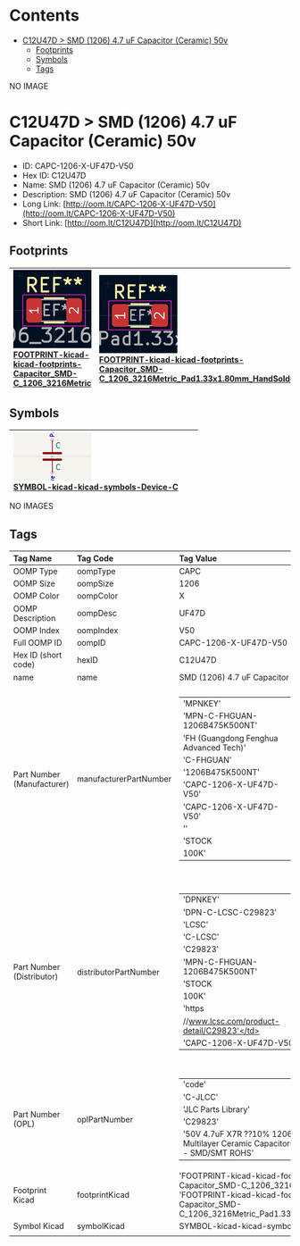 



Contents
========

* [C12U47D > SMD (1206) 4.7 uF Capacitor (Ceramic) 50v](#c12u47d--smd-1206-47-uf-capacitor-ceramic-50v)
	* [Footprints](#footprints)
	* [Symbols](#symbols)
	* [Tags](#tags)
  
NO IMAGE  
# C12U47D > SMD (1206) 4.7 uF Capacitor (Ceramic) 50v

- ID: CAPC-1206-X-UF47D-V50
- Hex ID: C12U47D
- Name: SMD (1206) 4.7 uF Capacitor (Ceramic) 50v
- Description: SMD (1206) 4.7 uF Capacitor (Ceramic) 50v
- Long Link: [http://oom.lt/CAPC-1206-X-UF47D-V50](http://oom.lt/CAPC-1206-X-UF47D-V50)
- Short Link: [http://oom.lt/C12U47D](http://oom.lt/C12U47D)

## Footprints
  

|[![](https://raw.githubusercontent.com/oomlout/oomlout_OOMP_eda_V2/main/FOOTPRINT/kicad/kicad-footprints/Capacitor_SMD/C_1206_3216Metric/image_140.png)<br>FOOTPRINT-kicad-kicad-footprints-Capacitor_SMD-C_1206_3216Metric](https://github.com/oomlout/oomlout_OOMP_eda_V2/tree/main/FOOTPRINT/kicad/kicad-footprints/Capacitor_SMD/C_1206_3216Metric/)|[![](https://raw.githubusercontent.com/oomlout/oomlout_OOMP_eda_V2/main/FOOTPRINT/kicad/kicad-footprints/Capacitor_SMD/C_1206_3216Metric_Pad1.33x1.80mm_HandSolder/image_140.png)<br>FOOTPRINT-kicad-kicad-footprints-Capacitor_SMD-C_1206_3216Metric_Pad1.33x1.80mm_HandSolder](https://github.com/oomlout/oomlout_OOMP_eda_V2/tree/main/FOOTPRINT/kicad/kicad-footprints/Capacitor_SMD/C_1206_3216Metric_Pad1.33x1.80mm_HandSolder/)||
| :--- | :--- | :--- |

## Symbols
  

|[![](https://raw.githubusercontent.com/oomlout/oomlout_OOMP_eda_V2/main/SYMBOL/kicad/kicad-symbols/Device/C/image_140.png)<br>SYMBOL-kicad-kicad-symbols-Device-C](https://github.com/oomlout/oomlout_OOMP_eda_V2/tree/main/SYMBOL/kicad/kicad-symbols/Device/C/)|||
| :--- | :--- | :--- |
  
NO IMAGES  
## Tags
  

|Tag Name|Tag Code|Tag Value|
| :--- | :--- | :--- |
|OOMP Type|oompType|CAPC|
|OOMP Size|oompSize|1206|
|OOMP Color|oompColor|X|
|OOMP Description|oompDesc|UF47D|
|OOMP Index|oompIndex|V50|
|Full OOMP ID|oompID|CAPC-1206-X-UF47D-V50|
|Hex ID (short code)|hexID|C12U47D|
|name|name|SMD (1206) 4.7 uF Capacitor (Ceramic) 50v|
|Part Number (Manufacturer)|manufacturerPartNumber|<table><tr><td>'MPNKEY'</td></tr><tr><td> 'MPN-C-FHGUAN-1206B475K500NT'</td><td> 'MANUFACTURER'</td></tr><tr><td> 'FH (Guangdong Fenghua Advanced Tech)'</td><td> 'MANUCODE'</td></tr><tr><td> 'C-FHGUAN'</td><td> 'MPN'</td></tr><tr><td> '1206B475K500NT'</td><td> 'OOMPIDPARTIAL'</td></tr><tr><td> 'CAPC-1206-X-UF47D-V50'</td><td> 'OOMPID'</td></tr><tr><td> 'CAPC-1206-X-UF47D-V50'</td><td> 'LINK'</td></tr><tr><td> ''</td><td> 'tags'</td></tr><tr><td> 'STOCK</td></tr><tr><td>100K'</td></tr></table></td><td> <table><tr><td>'MPNKEY'</td></tr><tr><td> 'MPN-C-FHGUAN-1206F475M500NT'</td><td> 'MANUFACTURER'</td></tr><tr><td> 'FH (Guangdong Fenghua Advanced Tech)'</td><td> 'MANUCODE'</td></tr><tr><td> 'C-FHGUAN'</td><td> 'MPN'</td></tr><tr><td> '1206F475M500NT'</td><td> 'OOMPIDPARTIAL'</td></tr><tr><td> 'CAPC-1206-X-UF47D-V50'</td><td> 'OOMPID'</td></tr><tr><td> 'CAPC-1206-X-UF47D-V50'</td><td> 'LINK'</td></tr><tr><td> ''</td><td> 'tags'</td></tr><tr><td> </td></tr></table></td><td> <table><tr><td>'MPNKEY'</td></tr><tr><td> 'MPN-C-SAMSUN-CL31B475KBHNNNE'</td><td> 'MANUFACTURER'</td></tr><tr><td> 'Samsung Electro-Mechanics'</td><td> 'MANUCODE'</td></tr><tr><td> 'C-SAMSUN'</td><td> 'MPN'</td></tr><tr><td> 'CL31B475KBHNNNE'</td><td> 'OOMPIDPARTIAL'</td></tr><tr><td> 'CAPC-1206-X-UF47D-V50'</td><td> 'OOMPID'</td></tr><tr><td> 'CAPC-1206-X-UF47D-V50'</td><td> 'LINK'</td></tr><tr><td> ''</td><td> 'tags'</td></tr><tr><td> 'STOCK</td></tr><tr><td>10K'</td></tr></table></td><td> <table><tr><td>'MPNKEY'</td></tr><tr><td> 'MPN-C-MURATA-GRM31CR71H475KA12L'</td><td> 'MANUFACTURER'</td></tr><tr><td> 'Murata Electronics'</td><td> 'MANUCODE'</td></tr><tr><td> 'C-MURATA'</td><td> 'MPN'</td></tr><tr><td> 'GRM31CR71H475KA12L'</td><td> 'OOMPIDPARTIAL'</td></tr><tr><td> 'CAPC-1206-X-UF47D-V50'</td><td> 'OOMPID'</td></tr><tr><td> 'CAPC-1206-X-UF47D-V50'</td><td> 'LINK'</td></tr><tr><td> ''</td><td> 'tags'</td></tr><tr><td> 'STOCK</td></tr><tr><td>100K'</td></tr></table></td><td> <table><tr><td>'MPNKEY'</td></tr><tr><td> 'MPN-C-TAIYOY-UMK316AB7475KL-T'</td><td> 'MANUFACTURER'</td></tr><tr><td> 'Taiyo Yuden'</td><td> 'MANUCODE'</td></tr><tr><td> 'C-TAIYOY'</td><td> 'MPN'</td></tr><tr><td> 'UMK316AB7475KL-T'</td><td> 'OOMPIDPARTIAL'</td></tr><tr><td> 'CAPC-1206-X-UF47D-V50'</td><td> 'OOMPID'</td></tr><tr><td> 'CAPC-1206-X-UF47D-V50'</td><td> 'LINK'</td></tr><tr><td> ''</td><td> 'tags'</td></tr><tr><td> 'STOCK</td></tr><tr><td>100K'</td></tr></table></td><td> <table><tr><td>'MPNKEY'</td></tr><tr><td> 'MPN-C-WALSIN-1206B475K500CT'</td><td> 'MANUFACTURER'</td></tr><tr><td> 'Walsin Tech Corp'</td><td> 'MANUCODE'</td></tr><tr><td> 'C-WALSIN'</td><td> 'MPN'</td></tr><tr><td> '1206B475K500CT'</td><td> 'OOMPIDPARTIAL'</td></tr><tr><td> 'CAPC-1206-X-UF47D-V50'</td><td> 'OOMPID'</td></tr><tr><td> 'CAPC-1206-X-UF47D-V50'</td><td> 'LINK'</td></tr><tr><td> ''</td><td> 'tags'</td></tr><tr><td> 'STOCK</td></tr><tr><td>1K'</td></tr></table></td><td> <table><tr><td>'MPNKEY'</td></tr><tr><td> 'MPN-C-FHGUAN-1206X475K500NT'</td><td> 'MANUFACTURER'</td></tr><tr><td> 'FH (Guangdong Fenghua Advanced Tech)'</td><td> 'MANUCODE'</td></tr><tr><td> 'C-FHGUAN'</td><td> 'MPN'</td></tr><tr><td> '1206X475K500NT'</td><td> 'OOMPIDPARTIAL'</td></tr><tr><td> 'CAPC-1206-X-UF47D-V50'</td><td> 'OOMPID'</td></tr><tr><td> 'CAPC-1206-X-UF47D-V50'</td><td> 'LINK'</td></tr><tr><td> ''</td><td> 'tags'</td></tr><tr><td> 'STOCK</td></tr><tr><td>100K'</td></tr></table></td><td> <table><tr><td>'MPNKEY'</td></tr><tr><td> 'MPN-C-MURATA-GCM31CC71H475KA03L'</td><td> 'MANUFACTURER'</td></tr><tr><td> 'Murata Electronics'</td><td> 'MANUCODE'</td></tr><tr><td> 'C-MURATA'</td><td> 'MPN'</td></tr><tr><td> 'GCM31CC71H475KA03L'</td><td> 'OOMPIDPARTIAL'</td></tr><tr><td> 'CAPC-1206-X-UF47D-V50'</td><td> 'OOMPID'</td></tr><tr><td> 'CAPC-1206-X-UF47D-V50'</td><td> 'LINK'</td></tr><tr><td> ''</td><td> 'tags'</td></tr><tr><td> 'STOCK</td></tr><tr><td>1K'</td></tr></table></td><td> <table><tr><td>'MPNKEY'</td></tr><tr><td> 'MPN-C-YAGEO-CC1206KKX7R9BB475'</td><td> 'MANUFACTURER'</td></tr><tr><td> 'YAGEO'</td><td> 'MANUCODE'</td></tr><tr><td> 'C-YAGEO'</td><td> 'MPN'</td></tr><tr><td> 'CC1206KKX7R9BB475'</td><td> 'OOMPIDPARTIAL'</td></tr><tr><td> 'CAPC-1206-X-UF47D-V50'</td><td> 'OOMPID'</td></tr><tr><td> 'CAPC-1206-X-UF47D-V50'</td><td> 'LINK'</td></tr><tr><td> ''</td><td> 'tags'</td></tr><tr><td> 'STOCK</td></tr><tr><td>10K'</td></tr></table></td><td> <table><tr><td>'MPNKEY'</td></tr><tr><td> 'MPN-C-KYOCER-12065C475KAT2A'</td><td> 'MANUFACTURER'</td></tr><tr><td> 'Kyocera AVX'</td><td> 'MANUCODE'</td></tr><tr><td> 'C-KYOCER'</td><td> 'MPN'</td></tr><tr><td> '12065C475KAT2A'</td><td> 'OOMPIDPARTIAL'</td></tr><tr><td> 'CAPC-1206-X-UF47D-V50'</td><td> 'OOMPID'</td></tr><tr><td> 'CAPC-1206-X-UF47D-V50'</td><td> 'LINK'</td></tr><tr><td> ''</td><td> 'tags'</td></tr><tr><td> </td></tr></table></td><td> <table><tr><td>'MPNKEY'</td></tr><tr><td> 'MPN-C-SAMSUN-CL31B475KBHVPNE'</td><td> 'MANUFACTURER'</td></tr><tr><td> 'Samsung Electro-Mechanics'</td><td> 'MANUCODE'</td></tr><tr><td> 'C-SAMSUN'</td><td> 'MPN'</td></tr><tr><td> 'CL31B475KBHVPNE'</td><td> 'OOMPIDPARTIAL'</td></tr><tr><td> 'CAPC-1206-X-UF47D-V50'</td><td> 'OOMPID'</td></tr><tr><td> 'CAPC-1206-X-UF47D-V50'</td><td> 'LINK'</td></tr><tr><td> ''</td><td> 'tags'</td></tr><tr><td> </td></tr></table></td><td> <table><tr><td>'MPNKEY'</td></tr><tr><td> 'MPN-C-SAMSUN-CL31B475KBHNFNE'</td><td> 'MANUFACTURER'</td></tr><tr><td> 'Samsung Electro-Mechanics'</td><td> 'MANUCODE'</td></tr><tr><td> 'C-SAMSUN'</td><td> 'MPN'</td></tr><tr><td> 'CL31B475KBHNFNE'</td><td> 'OOMPIDPARTIAL'</td></tr><tr><td> 'CAPC-1206-X-UF47D-V50'</td><td> 'OOMPID'</td></tr><tr><td> 'CAPC-1206-X-UF47D-V50'</td><td> 'LINK'</td></tr><tr><td> ''</td><td> 'tags'</td></tr><tr><td> </td></tr></table></td><td> <table><tr><td>'MPNKEY'</td></tr><tr><td> 'MPN-C-SAMSUN-CL31A475KB9LNNC'</td><td> 'MANUFACTURER'</td></tr><tr><td> 'Samsung Electro-Mechanics'</td><td> 'MANUCODE'</td></tr><tr><td> 'C-SAMSUN'</td><td> 'MPN'</td></tr><tr><td> 'CL31A475KB9LNNC'</td><td> 'OOMPIDPARTIAL'</td></tr><tr><td> 'CAPC-1206-X-UF47D-V50'</td><td> 'OOMPID'</td></tr><tr><td> 'CAPC-1206-X-UF47D-V50'</td><td> 'LINK'</td></tr><tr><td> ''</td><td> 'tags'</td></tr><tr><td> 'STOCK</td></tr><tr><td>1K'</td></tr></table></td><td> <table><tr><td>'MPNKEY'</td></tr><tr><td> 'MPN-C-TDK-CGA5L3X7R1H475KT000N'</td><td> 'MANUFACTURER'</td></tr><tr><td> 'TDK'</td><td> 'MANUCODE'</td></tr><tr><td> 'C-TDK'</td><td> 'MPN'</td></tr><tr><td> 'CGA5L3X7R1H475KT000N'</td><td> 'OOMPIDPARTIAL'</td></tr><tr><td> 'CAPC-1206-X-UF47D-V50'</td><td> 'OOMPID'</td></tr><tr><td> 'CAPC-1206-X-UF47D-V50'</td><td> 'LINK'</td></tr><tr><td> ''</td><td> 'tags'</td></tr><tr><td> 'STOCK</td></tr><tr><td>1K'</td></tr></table></td><td> <table><tr><td>'MPNKEY'</td></tr><tr><td> 'MPN-C-TDK-C3216X7R1H475KT000E'</td><td> 'MANUFACTURER'</td></tr><tr><td> 'TDK'</td><td> 'MANUCODE'</td></tr><tr><td> 'C-TDK'</td><td> 'MPN'</td></tr><tr><td> 'C3216X7R1H475KT000E'</td><td> 'OOMPIDPARTIAL'</td></tr><tr><td> 'CAPC-1206-X-UF47D-V50'</td><td> 'OOMPID'</td></tr><tr><td> 'CAPC-1206-X-UF47D-V50'</td><td> 'LINK'</td></tr><tr><td> ''</td><td> 'tags'</td></tr><tr><td> </td></tr></table></td><td> <table><tr><td>'MPNKEY'</td></tr><tr><td> 'MPN-C-MURATA-GCJ31CC71H475KA01L'</td><td> 'MANUFACTURER'</td></tr><tr><td> 'Murata Electronics'</td><td> 'MANUCODE'</td></tr><tr><td> 'C-MURATA'</td><td> 'MPN'</td></tr><tr><td> 'GCJ31CC71H475KA01L'</td><td> 'OOMPIDPARTIAL'</td></tr><tr><td> 'CAPC-1206-X-UF47D-V50'</td><td> 'OOMPID'</td></tr><tr><td> 'CAPC-1206-X-UF47D-V50'</td><td> 'LINK'</td></tr><tr><td> ''</td><td> 'tags'</td></tr><tr><td> 'STOCK</td></tr><tr><td>1K'</td></tr></table></td><td> <table><tr><td>'MPNKEY'</td></tr><tr><td> 'MPN-C-MURATA-GRM31CF51H475ZA01L'</td><td> 'MANUFACTURER'</td></tr><tr><td> 'Murata Electronics'</td><td> 'MANUCODE'</td></tr><tr><td> 'C-MURATA'</td><td> 'MPN'</td></tr><tr><td> 'GRM31CF51H475ZA01L'</td><td> 'OOMPIDPARTIAL'</td></tr><tr><td> 'CAPC-1206-X-UF47D-V50'</td><td> 'OOMPID'</td></tr><tr><td> 'CAPC-1206-X-UF47D-V50'</td><td> 'LINK'</td></tr><tr><td> ''</td><td> 'tags'</td></tr><tr><td> </td></tr></table></td><td> <table><tr><td>'MPNKEY'</td></tr><tr><td> 'MPN-C-CCTC-TCC1206X7R475K500HT'</td><td> 'MANUFACTURER'</td></tr><tr><td> 'CCTC'</td><td> 'MANUCODE'</td></tr><tr><td> 'C-CCTC'</td><td> 'MPN'</td></tr><tr><td> 'TCC1206X7R475K500HT'</td><td> 'OOMPIDPARTIAL'</td></tr><tr><td> 'CAPC-1206-X-UF47D-V50'</td><td> 'OOMPID'</td></tr><tr><td> 'CAPC-1206-X-UF47D-V50'</td><td> 'LINK'</td></tr><tr><td> ''</td><td> 'tags'</td></tr><tr><td> </td></tr></table></td><td> <table><tr><td>'MPNKEY'</td></tr><tr><td> 'MPN-C-TAIYOY-UMK316AC7475KLHTE'</td><td> 'MANUFACTURER'</td></tr><tr><td> 'Taiyo Yuden'</td><td> 'MANUCODE'</td></tr><tr><td> 'C-TAIYOY'</td><td> 'MPN'</td></tr><tr><td> 'UMK316AC7475KLHTE'</td><td> 'OOMPIDPARTIAL'</td></tr><tr><td> 'CAPC-1206-X-UF47D-V50'</td><td> 'OOMPID'</td></tr><tr><td> 'CAPC-1206-X-UF47D-V50'</td><td> 'LINK'</td></tr><tr><td> ''</td><td> 'tags'</td></tr><tr><td> 'STOCK</td></tr><tr><td>1K'</td></tr></table></td><td> <table><tr><td>'MPNKEY'</td></tr><tr><td> 'MPN-C-TDK-CGA5L1X7R1H475KT0Y0N'</td><td> 'MANUFACTURER'</td></tr><tr><td> 'TDK'</td><td> 'MANUCODE'</td></tr><tr><td> 'C-TDK'</td><td> 'MPN'</td></tr><tr><td> 'CGA5L1X7R1H475KT0Y0N'</td><td> 'OOMPIDPARTIAL'</td></tr><tr><td> 'CAPC-1206-X-UF47D-V50'</td><td> 'OOMPID'</td></tr><tr><td> 'CAPC-1206-X-UF47D-V50'</td><td> 'LINK'</td></tr><tr><td> ''</td><td> 'tags'</td></tr><tr><td> </td></tr></table></td><td> <table><tr><td>'MPNKEY'</td></tr><tr><td> 'MPN-C-WALSIN-1206F475Z500CT'</td><td> 'MANUFACTURER'</td></tr><tr><td> 'Walsin Tech Corp'</td><td> 'MANUCODE'</td></tr><tr><td> 'C-WALSIN'</td><td> 'MPN'</td></tr><tr><td> '1206F475Z500CT'</td><td> 'OOMPIDPARTIAL'</td></tr><tr><td> 'CAPC-1206-X-UF47D-V50'</td><td> 'OOMPID'</td></tr><tr><td> 'CAPC-1206-X-UF47D-V50'</td><td> 'LINK'</td></tr><tr><td> ''</td><td> 'tags'</td></tr><tr><td> </td></tr></table></td><td> <table><tr><td>'MPNKEY'</td></tr><tr><td> 'MPN-C-MURATA-GRM31CB31H475KA12L'</td><td> 'MANUFACTURER'</td></tr><tr><td> 'Murata Electronics'</td><td> 'MANUCODE'</td></tr><tr><td> 'C-MURATA'</td><td> 'MPN'</td></tr><tr><td> 'GRM31CB31H475KA12L'</td><td> 'OOMPIDPARTIAL'</td></tr><tr><td> 'CAPC-1206-X-UF47D-V50'</td><td> 'OOMPID'</td></tr><tr><td> 'CAPC-1206-X-UF47D-V50'</td><td> 'LINK'</td></tr><tr><td> ''</td><td> 'tags'</td></tr><tr><td> 'STOCK</td></tr><tr><td>1K'</td></tr></table></td><td> <table><tr><td>'MPNKEY'</td></tr><tr><td> 'MPN-C-TDK-CGA5L1X7R1H475KT0Y0S'</td><td> 'MANUFACTURER'</td></tr><tr><td> 'TDK'</td><td> 'MANUCODE'</td></tr><tr><td> 'C-TDK'</td><td> 'MPN'</td></tr><tr><td> 'CGA5L1X7R1H475KT0Y0S'</td><td> 'OOMPIDPARTIAL'</td></tr><tr><td> 'CAPC-1206-X-UF47D-V50'</td><td> 'OOMPID'</td></tr><tr><td> 'CAPC-1206-X-UF47D-V50'</td><td> 'LINK'</td></tr><tr><td> ''</td><td> 'tags'</td></tr><tr><td> 'STOCK</td></tr><tr><td>10K'</td></tr></table></td><td> <table><tr><td>'MPNKEY'</td></tr><tr><td> 'MPN-C-TAIYOY-UMJ316BC7475KLHTE'</td><td> 'MANUFACTURER'</td></tr><tr><td> 'Taiyo Yuden'</td><td> 'MANUCODE'</td></tr><tr><td> 'C-TAIYOY'</td><td> 'MPN'</td></tr><tr><td> 'UMJ316BC7475KLHTE'</td><td> 'OOMPIDPARTIAL'</td></tr><tr><td> 'CAPC-1206-X-UF47D-V50'</td><td> 'OOMPID'</td></tr><tr><td> 'CAPC-1206-X-UF47D-V50'</td><td> 'LINK'</td></tr><tr><td> ''</td><td> 'tags'</td></tr><tr><td> 'STOCK</td></tr><tr><td>1K'</td></tr></table></td><td> <table><tr><td>'MPNKEY'</td></tr><tr><td> 'MPN-C-MURATA-GRM319R61H475KA12D'</td><td> 'MANUFACTURER'</td></tr><tr><td> 'Murata Electronics'</td><td> 'MANUCODE'</td></tr><tr><td> 'C-MURATA'</td><td> 'MPN'</td></tr><tr><td> 'GRM319R61H475KA12D'</td><td> 'OOMPIDPARTIAL'</td></tr><tr><td> 'CAPC-1206-X-UF47D-V50'</td><td> 'OOMPID'</td></tr><tr><td> 'CAPC-1206-X-UF47D-V50'</td><td> 'LINK'</td></tr><tr><td> ''</td><td> 'tags'</td></tr><tr><td> </td></tr></table></td><td> <table><tr><td>'MPNKEY'</td></tr><tr><td> 'MPN-C-MURATA-GJ831CR71H475KA12L'</td><td> 'MANUFACTURER'</td></tr><tr><td> 'Murata Electronics'</td><td> 'MANUCODE'</td></tr><tr><td> 'C-MURATA'</td><td> 'MPN'</td></tr><tr><td> 'GJ831CR71H475KA12L'</td><td> 'OOMPIDPARTIAL'</td></tr><tr><td> 'CAPC-1206-X-UF47D-V50'</td><td> 'OOMPID'</td></tr><tr><td> 'CAPC-1206-X-UF47D-V50'</td><td> 'LINK'</td></tr><tr><td> ''</td><td> 'tags'</td></tr><tr><td> </td></tr></table></td><td> <table><tr><td>'MPNKEY'</td></tr><tr><td> 'MPN-C-SAMWHA-CS3216X7R475K500NRI'</td><td> 'MANUFACTURER'</td></tr><tr><td> 'Samwha Capacitor'</td><td> 'MANUCODE'</td></tr><tr><td> 'C-SAMWHA'</td><td> 'MPN'</td></tr><tr><td> 'CS3216X7R475K500NRI'</td><td> 'OOMPIDPARTIAL'</td></tr><tr><td> 'CAPC-1206-X-UF47D-V50'</td><td> 'OOMPID'</td></tr><tr><td> 'CAPC-1206-X-UF47D-V50'</td><td> 'LINK'</td></tr><tr><td> ''</td><td> 'tags'</td></tr><tr><td> 'STOCK</td></tr><tr><td>10K'</td></tr></table></td><td> <table><tr><td>'MPNKEY'</td></tr><tr><td> 'MPN-C-KYOCER-12065C475K4T2A'</td><td> 'MANUFACTURER'</td></tr><tr><td> 'Kyocera AVX'</td><td> 'MANUCODE'</td></tr><tr><td> 'C-KYOCER'</td><td> 'MPN'</td></tr><tr><td> '12065C475K4T2A'</td><td> 'OOMPIDPARTIAL'</td></tr><tr><td> 'CAPC-1206-X-UF47D-V50'</td><td> 'OOMPID'</td></tr><tr><td> 'CAPC-1206-X-UF47D-V50'</td><td> 'LINK'</td></tr><tr><td> ''</td><td> 'tags'</td></tr><tr><td> </td></tr></table></td><td> <table><tr><td>'MPNKEY'</td></tr><tr><td> 'MPN-C-TDK-C3216X5R1H475KT0J5N'</td><td> 'MANUFACTURER'</td></tr><tr><td> 'TDK'</td><td> 'MANUCODE'</td></tr><tr><td> 'C-TDK'</td><td> 'MPN'</td></tr><tr><td> 'C3216X5R1H475KT0J5N'</td><td> 'OOMPIDPARTIAL'</td></tr><tr><td> 'CAPC-1206-X-UF47D-V50'</td><td> 'OOMPID'</td></tr><tr><td> 'CAPC-1206-X-UF47D-V50'</td><td> 'LINK'</td></tr><tr><td> ''</td><td> 'tags'</td></tr><tr><td> 'STOCK</td></tr><tr><td>1K'</td></tr></table></td><td> <table><tr><td>'MPNKEY'</td></tr><tr><td> 'MPN-C-TAIYOY-UMR316BC7475KL-T'</td><td> 'MANUFACTURER'</td></tr><tr><td> 'Taiyo Yuden'</td><td> 'MANUCODE'</td></tr><tr><td> 'C-TAIYOY'</td><td> 'MPN'</td></tr><tr><td> 'UMR316BC7475KL-T'</td><td> 'OOMPIDPARTIAL'</td></tr><tr><td> 'CAPC-1206-X-UF47D-V50'</td><td> 'OOMPID'</td></tr><tr><td> 'CAPC-1206-X-UF47D-V50'</td><td> 'LINK'</td></tr><tr><td> ''</td><td> 'tags'</td></tr><tr><td> </td></tr></table></td><td> <table><tr><td>'MPNKEY'</td></tr><tr><td> 'MPN-C-TAIYOY-UMR316BC7475ML-T'</td><td> 'MANUFACTURER'</td></tr><tr><td> 'Taiyo Yuden'</td><td> 'MANUCODE'</td></tr><tr><td> 'C-TAIYOY'</td><td> 'MPN'</td></tr><tr><td> 'UMR316BC7475ML-T'</td><td> 'OOMPIDPARTIAL'</td></tr><tr><td> 'CAPC-1206-X-UF47D-V50'</td><td> 'OOMPID'</td></tr><tr><td> 'CAPC-1206-X-UF47D-V50'</td><td> 'LINK'</td></tr><tr><td> ''</td><td> 'tags'</td></tr><tr><td> </td></tr></table></td><td> <table><tr><td>'MPNKEY'</td></tr><tr><td> 'MPN-C-MURATA-GCM31CC71H475KA03K'</td><td> 'MANUFACTURER'</td></tr><tr><td> 'Murata Electronics'</td><td> 'MANUCODE'</td></tr><tr><td> 'C-MURATA'</td><td> 'MPN'</td></tr><tr><td> 'GCM31CC71H475KA03K'</td><td> 'OOMPIDPARTIAL'</td></tr><tr><td> 'CAPC-1206-X-UF47D-V50'</td><td> 'OOMPID'</td></tr><tr><td> 'CAPC-1206-X-UF47D-V50'</td><td> 'LINK'</td></tr><tr><td> ''</td><td> 'tags'</td></tr><tr><td> 'STOCK</td></tr><tr><td>1K'</td></tr></table>|
|Part Number (Distributor)|distributorPartNumber|<table><tr><td>'DPNKEY'</td></tr><tr><td> 'DPN-C-LCSC-C29823'</td><td> 'DISTRIBUTOR'</td></tr><tr><td> 'LCSC'</td><td> 'DISTRCODE'</td></tr><tr><td> 'C-LCSC'</td><td> 'DPN'</td></tr><tr><td> 'C29823'</td><td> 'MPN'</td></tr><tr><td> 'MPN-C-FHGUAN-1206B475K500NT'</td><td> 'TAGS'</td></tr><tr><td> 'STOCK</td></tr><tr><td>100K'</td><td> 'LINK'</td></tr><tr><td> 'https</td></tr><tr><td>//www.lcsc.com/product-detail/C29823'</td><td> 'OOMPID'</td></tr><tr><td> 'CAPC-1206-X-UF47D-V50'</td></tr></table></td><td> <table><tr><td>'DPNKEY'</td></tr><tr><td> 'DPN-C-LCSC-C46818'</td><td> 'DISTRIBUTOR'</td></tr><tr><td> 'LCSC'</td><td> 'DISTRCODE'</td></tr><tr><td> 'C-LCSC'</td><td> 'DPN'</td></tr><tr><td> 'C46818'</td><td> 'MPN'</td></tr><tr><td> 'MPN-C-FHGUAN-1206F475M500NT'</td><td> 'TAGS'</td></tr><tr><td> </td><td> 'LINK'</td></tr><tr><td> 'https</td></tr><tr><td>//www.lcsc.com/product-detail/C46818'</td><td> 'OOMPID'</td></tr><tr><td> 'CAPC-1206-X-UF47D-V50'</td></tr></table></td><td> <table><tr><td>'DPNKEY'</td></tr><tr><td> 'DPN-C-LCSC-C51205'</td><td> 'DISTRIBUTOR'</td></tr><tr><td> 'LCSC'</td><td> 'DISTRCODE'</td></tr><tr><td> 'C-LCSC'</td><td> 'DPN'</td></tr><tr><td> 'C51205'</td><td> 'MPN'</td></tr><tr><td> 'MPN-C-SAMSUN-CL31B475KBHNNNE'</td><td> 'TAGS'</td></tr><tr><td> 'STOCK</td></tr><tr><td>10K'</td><td> 'LINK'</td></tr><tr><td> 'https</td></tr><tr><td>//www.lcsc.com/product-detail/C51205'</td><td> 'OOMPID'</td></tr><tr><td> 'CAPC-1206-X-UF47D-V50'</td></tr></table></td><td> <table><tr><td>'DPNKEY'</td></tr><tr><td> 'DPN-C-LCSC-C77096'</td><td> 'DISTRIBUTOR'</td></tr><tr><td> 'LCSC'</td><td> 'DISTRCODE'</td></tr><tr><td> 'C-LCSC'</td><td> 'DPN'</td></tr><tr><td> 'C77096'</td><td> 'MPN'</td></tr><tr><td> 'MPN-C-MURATA-GRM31CR71H475KA12L'</td><td> 'TAGS'</td></tr><tr><td> 'STOCK</td></tr><tr><td>100K'</td><td> 'LINK'</td></tr><tr><td> 'https</td></tr><tr><td>//www.lcsc.com/product-detail/C77096'</td><td> 'OOMPID'</td></tr><tr><td> 'CAPC-1206-X-UF47D-V50'</td></tr></table></td><td> <table><tr><td>'DPNKEY'</td></tr><tr><td> 'DPN-C-LCSC-C92853'</td><td> 'DISTRIBUTOR'</td></tr><tr><td> 'LCSC'</td><td> 'DISTRCODE'</td></tr><tr><td> 'C-LCSC'</td><td> 'DPN'</td></tr><tr><td> 'C92853'</td><td> 'MPN'</td></tr><tr><td> 'MPN-C-TAIYOY-UMK316AB7475KL-T'</td><td> 'TAGS'</td></tr><tr><td> 'STOCK</td></tr><tr><td>100K'</td><td> 'LINK'</td></tr><tr><td> 'https</td></tr><tr><td>//www.lcsc.com/product-detail/C92853'</td><td> 'OOMPID'</td></tr><tr><td> 'CAPC-1206-X-UF47D-V50'</td></tr></table></td><td> <table><tr><td>'DPNKEY'</td></tr><tr><td> 'DPN-C-LCSC-C105199'</td><td> 'DISTRIBUTOR'</td></tr><tr><td> 'LCSC'</td><td> 'DISTRCODE'</td></tr><tr><td> 'C-LCSC'</td><td> 'DPN'</td></tr><tr><td> 'C105199'</td><td> 'MPN'</td></tr><tr><td> 'MPN-C-WALSIN-1206B475K500CT'</td><td> 'TAGS'</td></tr><tr><td> 'STOCK</td></tr><tr><td>1K'</td><td> 'LINK'</td></tr><tr><td> 'https</td></tr><tr><td>//www.lcsc.com/product-detail/C105199'</td><td> 'OOMPID'</td></tr><tr><td> 'CAPC-1206-X-UF47D-V50'</td></tr></table></td><td> <table><tr><td>'DPNKEY'</td></tr><tr><td> 'DPN-C-LCSC-C105481'</td><td> 'DISTRIBUTOR'</td></tr><tr><td> 'LCSC'</td><td> 'DISTRCODE'</td></tr><tr><td> 'C-LCSC'</td><td> 'DPN'</td></tr><tr><td> 'C105481'</td><td> 'MPN'</td></tr><tr><td> 'MPN-C-FHGUAN-1206X475K500NT'</td><td> 'TAGS'</td></tr><tr><td> 'STOCK</td></tr><tr><td>100K'</td><td> 'LINK'</td></tr><tr><td> 'https</td></tr><tr><td>//www.lcsc.com/product-detail/C105481'</td><td> 'OOMPID'</td></tr><tr><td> 'CAPC-1206-X-UF47D-V50'</td></tr></table></td><td> <table><tr><td>'DPNKEY'</td></tr><tr><td> 'DPN-C-LCSC-C126595'</td><td> 'DISTRIBUTOR'</td></tr><tr><td> 'LCSC'</td><td> 'DISTRCODE'</td></tr><tr><td> 'C-LCSC'</td><td> 'DPN'</td></tr><tr><td> 'C126595'</td><td> 'MPN'</td></tr><tr><td> 'MPN-C-MURATA-GCM31CC71H475KA03L'</td><td> 'TAGS'</td></tr><tr><td> 'STOCK</td></tr><tr><td>1K'</td><td> 'LINK'</td></tr><tr><td> 'https</td></tr><tr><td>//www.lcsc.com/product-detail/C126595'</td><td> 'OOMPID'</td></tr><tr><td> 'CAPC-1206-X-UF47D-V50'</td></tr></table></td><td> <table><tr><td>'DPNKEY'</td></tr><tr><td> 'DPN-C-LCSC-C132170'</td><td> 'DISTRIBUTOR'</td></tr><tr><td> 'LCSC'</td><td> 'DISTRCODE'</td></tr><tr><td> 'C-LCSC'</td><td> 'DPN'</td></tr><tr><td> 'C132170'</td><td> 'MPN'</td></tr><tr><td> 'MPN-C-YAGEO-CC1206KKX7R9BB475'</td><td> 'TAGS'</td></tr><tr><td> 'STOCK</td></tr><tr><td>10K'</td><td> 'LINK'</td></tr><tr><td> 'https</td></tr><tr><td>//www.lcsc.com/product-detail/C132170'</td><td> 'OOMPID'</td></tr><tr><td> 'CAPC-1206-X-UF47D-V50'</td></tr></table></td><td> <table><tr><td>'DPNKEY'</td></tr><tr><td> 'DPN-C-LCSC-C141667'</td><td> 'DISTRIBUTOR'</td></tr><tr><td> 'LCSC'</td><td> 'DISTRCODE'</td></tr><tr><td> 'C-LCSC'</td><td> 'DPN'</td></tr><tr><td> 'C141667'</td><td> 'MPN'</td></tr><tr><td> 'MPN-C-KYOCER-12065C475KAT2A'</td><td> 'TAGS'</td></tr><tr><td> </td><td> 'LINK'</td></tr><tr><td> 'https</td></tr><tr><td>//www.lcsc.com/product-detail/C141667'</td><td> 'OOMPID'</td></tr><tr><td> 'CAPC-1206-X-UF47D-V50'</td></tr></table></td><td> <table><tr><td>'DPNKEY'</td></tr><tr><td> 'DPN-C-LCSC-C307372'</td><td> 'DISTRIBUTOR'</td></tr><tr><td> 'LCSC'</td><td> 'DISTRCODE'</td></tr><tr><td> 'C-LCSC'</td><td> 'DPN'</td></tr><tr><td> 'C307372'</td><td> 'MPN'</td></tr><tr><td> 'MPN-C-SAMSUN-CL31B475KBHVPNE'</td><td> 'TAGS'</td></tr><tr><td> </td><td> 'LINK'</td></tr><tr><td> 'https</td></tr><tr><td>//www.lcsc.com/product-detail/C307372'</td><td> 'OOMPID'</td></tr><tr><td> 'CAPC-1206-X-UF47D-V50'</td></tr></table></td><td> <table><tr><td>'DPNKEY'</td></tr><tr><td> 'DPN-C-LCSC-C307575'</td><td> 'DISTRIBUTOR'</td></tr><tr><td> 'LCSC'</td><td> 'DISTRCODE'</td></tr><tr><td> 'C-LCSC'</td><td> 'DPN'</td></tr><tr><td> 'C307575'</td><td> 'MPN'</td></tr><tr><td> 'MPN-C-SAMSUN-CL31B475KBHNFNE'</td><td> 'TAGS'</td></tr><tr><td> </td><td> 'LINK'</td></tr><tr><td> 'https</td></tr><tr><td>//www.lcsc.com/product-detail/C307575'</td><td> 'OOMPID'</td></tr><tr><td> 'CAPC-1206-X-UF47D-V50'</td></tr></table></td><td> <table><tr><td>'DPNKEY'</td></tr><tr><td> 'DPN-C-LCSC-C318753'</td><td> 'DISTRIBUTOR'</td></tr><tr><td> 'LCSC'</td><td> 'DISTRCODE'</td></tr><tr><td> 'C-LCSC'</td><td> 'DPN'</td></tr><tr><td> 'C318753'</td><td> 'MPN'</td></tr><tr><td> 'MPN-C-SAMSUN-CL31A475KB9LNNC'</td><td> 'TAGS'</td></tr><tr><td> 'STOCK</td></tr><tr><td>1K'</td><td> 'LINK'</td></tr><tr><td> 'https</td></tr><tr><td>//www.lcsc.com/product-detail/C318753'</td><td> 'OOMPID'</td></tr><tr><td> 'CAPC-1206-X-UF47D-V50'</td></tr></table></td><td> <table><tr><td>'DPNKEY'</td></tr><tr><td> 'DPN-C-LCSC-C342665'</td><td> 'DISTRIBUTOR'</td></tr><tr><td> 'LCSC'</td><td> 'DISTRCODE'</td></tr><tr><td> 'C-LCSC'</td><td> 'DPN'</td></tr><tr><td> 'C342665'</td><td> 'MPN'</td></tr><tr><td> 'MPN-C-TDK-CGA5L3X7R1H475KT000N'</td><td> 'TAGS'</td></tr><tr><td> 'STOCK</td></tr><tr><td>1K'</td><td> 'LINK'</td></tr><tr><td> 'https</td></tr><tr><td>//www.lcsc.com/product-detail/C342665'</td><td> 'OOMPID'</td></tr><tr><td> 'CAPC-1206-X-UF47D-V50'</td></tr></table></td><td> <table><tr><td>'DPNKEY'</td></tr><tr><td> 'DPN-C-LCSC-C342691'</td><td> 'DISTRIBUTOR'</td></tr><tr><td> 'LCSC'</td><td> 'DISTRCODE'</td></tr><tr><td> 'C-LCSC'</td><td> 'DPN'</td></tr><tr><td> 'C342691'</td><td> 'MPN'</td></tr><tr><td> 'MPN-C-TDK-C3216X7R1H475KT000E'</td><td> 'TAGS'</td></tr><tr><td> </td><td> 'LINK'</td></tr><tr><td> 'https</td></tr><tr><td>//www.lcsc.com/product-detail/C342691'</td><td> 'OOMPID'</td></tr><tr><td> 'CAPC-1206-X-UF47D-V50'</td></tr></table></td><td> <table><tr><td>'DPNKEY'</td></tr><tr><td> 'DPN-C-LCSC-C354363'</td><td> 'DISTRIBUTOR'</td></tr><tr><td> 'LCSC'</td><td> 'DISTRCODE'</td></tr><tr><td> 'C-LCSC'</td><td> 'DPN'</td></tr><tr><td> 'C354363'</td><td> 'MPN'</td></tr><tr><td> 'MPN-C-MURATA-GCJ31CC71H475KA01L'</td><td> 'TAGS'</td></tr><tr><td> 'STOCK</td></tr><tr><td>1K'</td><td> 'LINK'</td></tr><tr><td> 'https</td></tr><tr><td>//www.lcsc.com/product-detail/C354363'</td><td> 'OOMPID'</td></tr><tr><td> 'CAPC-1206-X-UF47D-V50'</td></tr></table></td><td> <table><tr><td>'DPNKEY'</td></tr><tr><td> 'DPN-C-LCSC-C363937'</td><td> 'DISTRIBUTOR'</td></tr><tr><td> 'LCSC'</td><td> 'DISTRCODE'</td></tr><tr><td> 'C-LCSC'</td><td> 'DPN'</td></tr><tr><td> 'C363937'</td><td> 'MPN'</td></tr><tr><td> 'MPN-C-MURATA-GRM31CF51H475ZA01L'</td><td> 'TAGS'</td></tr><tr><td> </td><td> 'LINK'</td></tr><tr><td> 'https</td></tr><tr><td>//www.lcsc.com/product-detail/C363937'</td><td> 'OOMPID'</td></tr><tr><td> 'CAPC-1206-X-UF47D-V50'</td></tr></table></td><td> <table><tr><td>'DPNKEY'</td></tr><tr><td> 'DPN-C-LCSC-C380366'</td><td> 'DISTRIBUTOR'</td></tr><tr><td> 'LCSC'</td><td> 'DISTRCODE'</td></tr><tr><td> 'C-LCSC'</td><td> 'DPN'</td></tr><tr><td> 'C380366'</td><td> 'MPN'</td></tr><tr><td> 'MPN-C-CCTC-TCC1206X7R475K500HT'</td><td> 'TAGS'</td></tr><tr><td> </td><td> 'LINK'</td></tr><tr><td> 'https</td></tr><tr><td>//www.lcsc.com/product-detail/C380366'</td><td> 'OOMPID'</td></tr><tr><td> 'CAPC-1206-X-UF47D-V50'</td></tr></table></td><td> <table><tr><td>'DPNKEY'</td></tr><tr><td> 'DPN-C-LCSC-C386162'</td><td> 'DISTRIBUTOR'</td></tr><tr><td> 'LCSC'</td><td> 'DISTRCODE'</td></tr><tr><td> 'C-LCSC'</td><td> 'DPN'</td></tr><tr><td> 'C386162'</td><td> 'MPN'</td></tr><tr><td> 'MPN-C-TAIYOY-UMK316AC7475KLHTE'</td><td> 'TAGS'</td></tr><tr><td> 'STOCK</td></tr><tr><td>1K'</td><td> 'LINK'</td></tr><tr><td> 'https</td></tr><tr><td>//www.lcsc.com/product-detail/C386162'</td><td> 'OOMPID'</td></tr><tr><td> 'CAPC-1206-X-UF47D-V50'</td></tr></table></td><td> <table><tr><td>'DPNKEY'</td></tr><tr><td> 'DPN-C-LCSC-C392864'</td><td> 'DISTRIBUTOR'</td></tr><tr><td> 'LCSC'</td><td> 'DISTRCODE'</td></tr><tr><td> 'C-LCSC'</td><td> 'DPN'</td></tr><tr><td> 'C392864'</td><td> 'MPN'</td></tr><tr><td> 'MPN-C-TDK-CGA5L1X7R1H475KT0Y0N'</td><td> 'TAGS'</td></tr><tr><td> </td><td> 'LINK'</td></tr><tr><td> 'https</td></tr><tr><td>//www.lcsc.com/product-detail/C392864'</td><td> 'OOMPID'</td></tr><tr><td> 'CAPC-1206-X-UF47D-V50'</td></tr></table></td><td> <table><tr><td>'DPNKEY'</td></tr><tr><td> 'DPN-C-LCSC-C396773'</td><td> 'DISTRIBUTOR'</td></tr><tr><td> 'LCSC'</td><td> 'DISTRCODE'</td></tr><tr><td> 'C-LCSC'</td><td> 'DPN'</td></tr><tr><td> 'C396773'</td><td> 'MPN'</td></tr><tr><td> 'MPN-C-WALSIN-1206F475Z500CT'</td><td> 'TAGS'</td></tr><tr><td> </td><td> 'LINK'</td></tr><tr><td> 'https</td></tr><tr><td>//www.lcsc.com/product-detail/C396773'</td><td> 'OOMPID'</td></tr><tr><td> 'CAPC-1206-X-UF47D-V50'</td></tr></table></td><td> <table><tr><td>'DPNKEY'</td></tr><tr><td> 'DPN-C-LCSC-C397306'</td><td> 'DISTRIBUTOR'</td></tr><tr><td> 'LCSC'</td><td> 'DISTRCODE'</td></tr><tr><td> 'C-LCSC'</td><td> 'DPN'</td></tr><tr><td> 'C397306'</td><td> 'MPN'</td></tr><tr><td> 'MPN-C-MURATA-GRM31CB31H475KA12L'</td><td> 'TAGS'</td></tr><tr><td> 'STOCK</td></tr><tr><td>1K'</td><td> 'LINK'</td></tr><tr><td> 'https</td></tr><tr><td>//www.lcsc.com/product-detail/C397306'</td><td> 'OOMPID'</td></tr><tr><td> 'CAPC-1206-X-UF47D-V50'</td></tr></table></td><td> <table><tr><td>'DPNKEY'</td></tr><tr><td> 'DPN-C-LCSC-C412300'</td><td> 'DISTRIBUTOR'</td></tr><tr><td> 'LCSC'</td><td> 'DISTRCODE'</td></tr><tr><td> 'C-LCSC'</td><td> 'DPN'</td></tr><tr><td> 'C412300'</td><td> 'MPN'</td></tr><tr><td> 'MPN-C-TDK-CGA5L1X7R1H475KT0Y0S'</td><td> 'TAGS'</td></tr><tr><td> 'STOCK</td></tr><tr><td>10K'</td><td> 'LINK'</td></tr><tr><td> 'https</td></tr><tr><td>//www.lcsc.com/product-detail/C412300'</td><td> 'OOMPID'</td></tr><tr><td> 'CAPC-1206-X-UF47D-V50'</td></tr></table></td><td> <table><tr><td>'DPNKEY'</td></tr><tr><td> 'DPN-C-LCSC-C412617'</td><td> 'DISTRIBUTOR'</td></tr><tr><td> 'LCSC'</td><td> 'DISTRCODE'</td></tr><tr><td> 'C-LCSC'</td><td> 'DPN'</td></tr><tr><td> 'C412617'</td><td> 'MPN'</td></tr><tr><td> 'MPN-C-TAIYOY-UMJ316BC7475KLHTE'</td><td> 'TAGS'</td></tr><tr><td> 'STOCK</td></tr><tr><td>1K'</td><td> 'LINK'</td></tr><tr><td> 'https</td></tr><tr><td>//www.lcsc.com/product-detail/C412617'</td><td> 'OOMPID'</td></tr><tr><td> 'CAPC-1206-X-UF47D-V50'</td></tr></table></td><td> <table><tr><td>'DPNKEY'</td></tr><tr><td> 'DPN-C-LCSC-C415529'</td><td> 'DISTRIBUTOR'</td></tr><tr><td> 'LCSC'</td><td> 'DISTRCODE'</td></tr><tr><td> 'C-LCSC'</td><td> 'DPN'</td></tr><tr><td> 'C415529'</td><td> 'MPN'</td></tr><tr><td> 'MPN-C-MURATA-GRM319R61H475KA12D'</td><td> 'TAGS'</td></tr><tr><td> </td><td> 'LINK'</td></tr><tr><td> 'https</td></tr><tr><td>//www.lcsc.com/product-detail/C415529'</td><td> 'OOMPID'</td></tr><tr><td> 'CAPC-1206-X-UF47D-V50'</td></tr></table></td><td> <table><tr><td>'DPNKEY'</td></tr><tr><td> 'DPN-C-LCSC-C469526'</td><td> 'DISTRIBUTOR'</td></tr><tr><td> 'LCSC'</td><td> 'DISTRCODE'</td></tr><tr><td> 'C-LCSC'</td><td> 'DPN'</td></tr><tr><td> 'C469526'</td><td> 'MPN'</td></tr><tr><td> 'MPN-C-MURATA-GJ831CR71H475KA12L'</td><td> 'TAGS'</td></tr><tr><td> </td><td> 'LINK'</td></tr><tr><td> 'https</td></tr><tr><td>//www.lcsc.com/product-detail/C469526'</td><td> 'OOMPID'</td></tr><tr><td> 'CAPC-1206-X-UF47D-V50'</td></tr></table></td><td> <table><tr><td>'DPNKEY'</td></tr><tr><td> 'DPN-C-LCSC-C510958'</td><td> 'DISTRIBUTOR'</td></tr><tr><td> 'LCSC'</td><td> 'DISTRCODE'</td></tr><tr><td> 'C-LCSC'</td><td> 'DPN'</td></tr><tr><td> 'C510958'</td><td> 'MPN'</td></tr><tr><td> 'MPN-C-FHGUAN-1206F475M500NT'</td><td> 'TAGS'</td></tr><tr><td> </td><td> 'LINK'</td></tr><tr><td> 'https</td></tr><tr><td>//www.lcsc.com/product-detail/C510958'</td><td> 'OOMPID'</td></tr><tr><td> 'CAPC-1206-X-UF47D-V50'</td></tr></table></td><td> <table><tr><td>'DPNKEY'</td></tr><tr><td> 'DPN-C-LCSC-C513768'</td><td> 'DISTRIBUTOR'</td></tr><tr><td> 'LCSC'</td><td> 'DISTRCODE'</td></tr><tr><td> 'C-LCSC'</td><td> 'DPN'</td></tr><tr><td> 'C513768'</td><td> 'MPN'</td></tr><tr><td> 'MPN-C-SAMWHA-CS3216X7R475K500NRI'</td><td> 'TAGS'</td></tr><tr><td> 'STOCK</td></tr><tr><td>10K'</td><td> 'LINK'</td></tr><tr><td> 'https</td></tr><tr><td>//www.lcsc.com/product-detail/C513768'</td><td> 'OOMPID'</td></tr><tr><td> 'CAPC-1206-X-UF47D-V50'</td></tr></table></td><td> <table><tr><td>'DPNKEY'</td></tr><tr><td> 'DPN-C-LCSC-C597525'</td><td> 'DISTRIBUTOR'</td></tr><tr><td> 'LCSC'</td><td> 'DISTRCODE'</td></tr><tr><td> 'C-LCSC'</td><td> 'DPN'</td></tr><tr><td> 'C597525'</td><td> 'MPN'</td></tr><tr><td> 'MPN-C-KYOCER-12065C475K4T2A'</td><td> 'TAGS'</td></tr><tr><td> </td><td> 'LINK'</td></tr><tr><td> 'https</td></tr><tr><td>//www.lcsc.com/product-detail/C597525'</td><td> 'OOMPID'</td></tr><tr><td> 'CAPC-1206-X-UF47D-V50'</td></tr></table></td><td> <table><tr><td>'DPNKEY'</td></tr><tr><td> 'DPN-C-LCSC-C695152'</td><td> 'DISTRIBUTOR'</td></tr><tr><td> 'LCSC'</td><td> 'DISTRCODE'</td></tr><tr><td> 'C-LCSC'</td><td> 'DPN'</td></tr><tr><td> 'C695152'</td><td> 'MPN'</td></tr><tr><td> 'MPN-C-TDK-C3216X5R1H475KT0J5N'</td><td> 'TAGS'</td></tr><tr><td> 'STOCK</td></tr><tr><td>1K'</td><td> 'LINK'</td></tr><tr><td> 'https</td></tr><tr><td>//www.lcsc.com/product-detail/C695152'</td><td> 'OOMPID'</td></tr><tr><td> 'CAPC-1206-X-UF47D-V50'</td></tr></table></td><td> <table><tr><td>'DPNKEY'</td></tr><tr><td> 'DPN-C-LCSC-C1517811'</td><td> 'DISTRIBUTOR'</td></tr><tr><td> 'LCSC'</td><td> 'DISTRCODE'</td></tr><tr><td> 'C-LCSC'</td><td> 'DPN'</td></tr><tr><td> 'C1517811'</td><td> 'MPN'</td></tr><tr><td> 'MPN-C-TAIYOY-UMR316BC7475KL-T'</td><td> 'TAGS'</td></tr><tr><td> </td><td> 'LINK'</td></tr><tr><td> 'https</td></tr><tr><td>//www.lcsc.com/product-detail/C1517811'</td><td> 'OOMPID'</td></tr><tr><td> 'CAPC-1206-X-UF47D-V50'</td></tr></table></td><td> <table><tr><td>'DPNKEY'</td></tr><tr><td> 'DPN-C-LCSC-C1517861'</td><td> 'DISTRIBUTOR'</td></tr><tr><td> 'LCSC'</td><td> 'DISTRCODE'</td></tr><tr><td> 'C-LCSC'</td><td> 'DPN'</td></tr><tr><td> 'C1517861'</td><td> 'MPN'</td></tr><tr><td> 'MPN-C-TAIYOY-UMR316BC7475ML-T'</td><td> 'TAGS'</td></tr><tr><td> </td><td> 'LINK'</td></tr><tr><td> 'https</td></tr><tr><td>//www.lcsc.com/product-detail/C1517861'</td><td> 'OOMPID'</td></tr><tr><td> 'CAPC-1206-X-UF47D-V50'</td></tr></table></td><td> <table><tr><td>'DPNKEY'</td></tr><tr><td> 'DPN-C-LCSC-C2181619'</td><td> 'DISTRIBUTOR'</td></tr><tr><td> 'LCSC'</td><td> 'DISTRCODE'</td></tr><tr><td> 'C-LCSC'</td><td> 'DPN'</td></tr><tr><td> 'C2181619'</td><td> 'MPN'</td></tr><tr><td> 'MPN-C-MURATA-GCM31CC71H475KA03K'</td><td> 'TAGS'</td></tr><tr><td> 'STOCK</td></tr><tr><td>1K'</td><td> 'LINK'</td></tr><tr><td> 'https</td></tr><tr><td>//www.lcsc.com/product-detail/C2181619'</td><td> 'OOMPID'</td></tr><tr><td> 'CAPC-1206-X-UF47D-V50'</td></tr></table>|
|Part Number (OPL)|oplPartNumber|<table><tr><td>'code'</td></tr><tr><td> 'C-JLCC'</td><td> 'name'</td></tr><tr><td> 'JLC Parts Library'</td><td> 'partID'</td></tr><tr><td> 'C29823'</td><td> 'partName'</td></tr><tr><td> '50V 4.7uF X7R ??10% 1206  Multilayer Ceramic Capacitors MLCC - SMD/SMT ROHS'</td></tr></table>|
|Footprint Kicad|footprintKicad|'FOOTPRINT-kicad-kicad-footprints-Capacitor_SMD-C_1206_3216Metric', 'FOOTPRINT-kicad-kicad-footprints-Capacitor_SMD-C_1206_3216Metric_Pad1.33x1.80mm_HandSolder'|
|Symbol Kicad|symbolKicad|SYMBOL-kicad-kicad-symbols-Device-C|
||||

